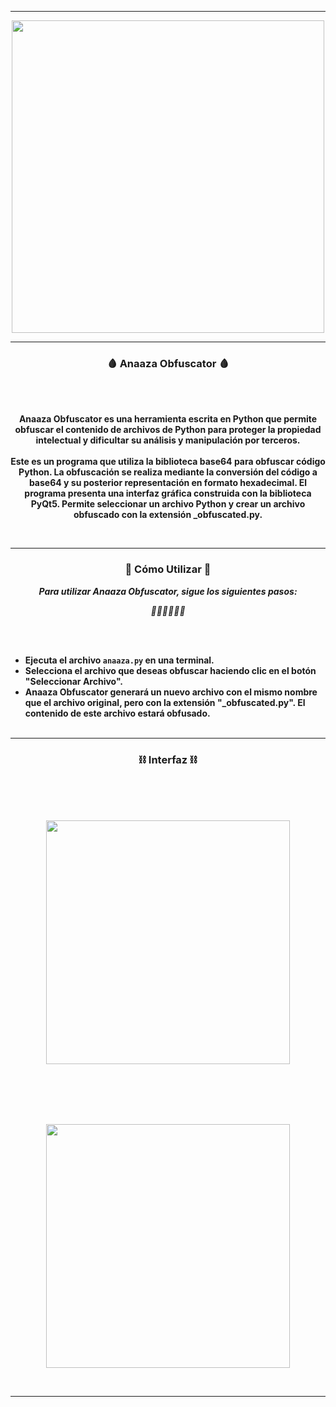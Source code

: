 -----

<p align="center">
<img src="https://i.imgur.com/idulndB.jpeg", width="500", height="500">
</p>

-----

### <p align="center">🩸 Anaaza Obfuscator 🩸</p>

<br><br>
<p align="center">
<strong>
Anaaza Obfuscator es una herramienta escrita en Python que permite obfuscar el contenido de archivos de Python para proteger la propiedad intelectual y dificultar su análisis y manipulación por terceros.
<br><br>
Este es un programa que utiliza la biblioteca base64 para obfuscar código Python. La obfuscación se realiza mediante la conversión del código a base64 y su posterior representación en formato hexadecimal. El programa presenta una interfaz gráfica construida con la biblioteca PyQt5. Permite seleccionar un archivo Python y crear un archivo obfuscado con la extensión _obfuscated.py.
</strong>
</p>
<br>

-----
### <p align="center">🍙 Cómo Utilizar 🍙</p>

<p align="center"><strong><i>Para utilizar Anaaza Obfuscator, sigue los siguientes pasos:</i></strong</p>
<p align="center"><strong><i>🦇🦇🦇🦇🦇🦇</i></strong</p>

<br><br>
* Ejecuta el archivo ```anaaza.py``` en una terminal.
* Selecciona el archivo que deseas obfuscar haciendo clic en el botón "Seleccionar Archivo".
* Anaaza Obfuscator generará un nuevo archivo con el mismo nombre que el archivo original, pero con la extensión "_obfuscated.py". El contenido de este archivo estará obfusado.
<br><br>

-----
### <p align="center">⛓ Interfaz ⛓</p>
<br><br><br>
<p align="center">
<img src="https://i.imgur.com/nxk6FwM.png" width="390">
</p>
<br>
<br><br><br>
<p align="center">
<img src="https://i.imgur.com/cM40NbM.png" width="390">
</p>
<br>

-----
